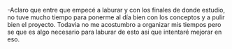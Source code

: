 -Aclaro que entre que empecé a laburar y con los finales de donde estudio, no tuve mucho tiempo para ponerme al día bien con los conceptos y a pulir bien el proyecto. Todavia no me acostumbro a organizar mis tiempos pero se que es algo necesario para laburar de esto asi que intentaré mejorar en eso.